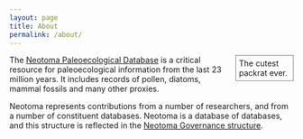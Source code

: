 ```yaml
---
layout: page
title: About
permalink: /about/
---
```


<object type="image/svg+xml" data="images/Packrat.svg" style="float:right;width:18%; padding:5px;border-color:gray;border-style:solid;border-width:0.5px;margin-left:8px;">
  The cutest packrat ever.
  <!-- fallback image in CSS -->
</object>

The [Neotoma Paleoecological Database](http://neotomadb.org) is a critical resource for paleoecological information from the last 23 million years.  It includes records of pollen, diatoms, mammal fossils and many other proxies.

Neotoma represents contributions from a number of researchers, and from a number of constituent databases.  Neotoma is a database of databases, and this structure is reflected in the [Neotoma Governance structure](https://www.neotomadb.org/about/category/governance).

